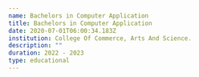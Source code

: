 ```yaml
---
name: Bachelors in Computer Application
title: Bachelors in Computer Application
date: 2020-07-01T06:00:34.183Z
institution: College Of Commerce, Arts And Science.
description: ""
duration: 2022 - 2023
type: educational
---
```

